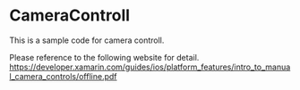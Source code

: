 # CameraControll

This is a sample code for camera controll.

Please reference to the following website for detail.
https://developer.xamarin.com/guides/ios/platform_features/intro_to_manual_camera_controls/offline.pdf
